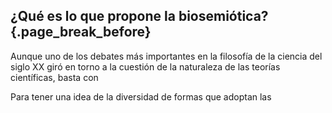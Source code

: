 ## ¿Qué es lo que propone la biosemiótica? {.page_break_before}

<!-- ### Introducción -->

Aunque uno de los debates más importantes en la filosofía de la ciencia del siglo XX giró en torno a la cuestión de la naturaleza de las teorías científicas, basta con 

Para tener una idea de la diversidad de formas que adoptan las 

<!-- ### Antecedentes -->

<!-- ### Dualidad de código -->

<!-- ### Interpretación fisiológica -->


